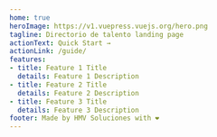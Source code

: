 ```yaml
---
home: true
heroImage: https://v1.vuepress.vuejs.org/hero.png
tagline: Directorio de talento landing page
actionText: Quick Start →
actionLink: /guide/
features:
- title: Feature 1 Title
  details: Feature 1 Description
- title: Feature 2 Title
  details: Feature 2 Description
- title: Feature 3 Title
  details: Feature 3 Description
footer: Made by HMV Soluciones with ❤️
---
```

